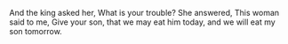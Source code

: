 And the king asked her, What is your trouble? She answered, This woman said to me, Give your son, that we may eat him today, and we will eat my son tomorrow.
